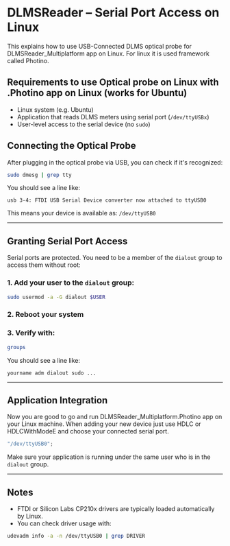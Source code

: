# DLMSReader – Serial Port Access on Linux

This explains how to use USB-Connected DLMS optical probe for DLMSReader_Multiplatform app on Linux.
For linux it is used framework called Photino.


## Requirements to use Optical probe on Linux with .Photino app on Linux (works for Ubuntu)
- Linux system (e.g. Ubuntu)
- Application that reads DLMS meters using serial port (`/dev/ttyUSBx`)
- User-level access to the serial device (no `sudo`)

## Connecting the Optical Probe

After plugging in the optical probe via USB, you can check if it's recognized:

```bash
sudo dmesg | grep tty
```

You should see a line like:

```
usb 3-4: FTDI USB Serial Device converter now attached to ttyUSB0
```

This means your device is available as: `/dev/ttyUSB0`

---

## Granting Serial Port Access

Serial ports are protected. You need to be a member of the `dialout` group to access them without root:

### 1. Add your user to the `dialout` group:

```bash
sudo usermod -a -G dialout $USER
```

### 2. Reboot your system
### 3. Verify with:

```bash
groups
```
You should see a line like:
```
yourname adm dialout sudo ...
```

---
## Application Integration

Now you are good to go and run DLMSReader_Multiplatform.Photino app on your Linux machine. When adding your new device just use HDLC or HDLCWithModeE and choose your connected serial port.

```csharp
"/dev/ttyUSB0";
```

Make sure your application is running under the same user who is in the `dialout` group.

---


## Notes

- FTDI or Silicon Labs CP210x drivers are typically loaded automatically by Linux.
- You can check driver usage with:

```bash
udevadm info -a -n /dev/ttyUSB0 | grep DRIVER
```


